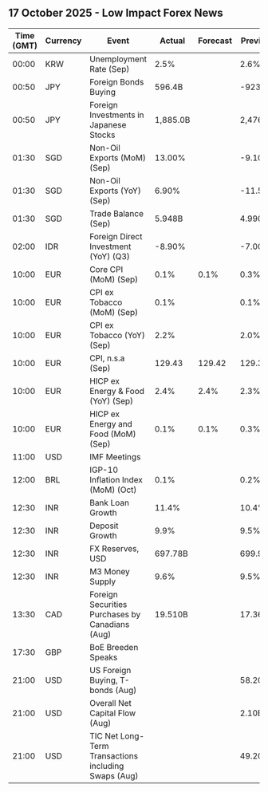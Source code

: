## 17 October 2025 - Low Impact Forex News

| Time (GMT) | Currency | Event | Actual | Forecast | Previous |
|------|----------|-------|--------|----------|----------|
| 00:00 | KRW | Unemployment Rate (Sep) | 2.5% |  | 2.6% |
| 00:50 | JPY | Foreign Bonds Buying | 596.4B |  | -923.0B |
| 00:50 | JPY | Foreign Investments in Japanese Stocks | 1,885.0B |  | 2,476.1B |
| 01:30 | SGD | Non-Oil Exports (MoM) (Sep) | 13.00% |  | -9.10% |
| 01:30 | SGD | Non-Oil Exports (YoY) (Sep) | 6.90% |  | -11.50% |
| 01:30 | SGD | Trade Balance (Sep) | 5.948B |  | 4.990B |
| 02:00 | IDR | Foreign Direct Investment (YoY) (Q3) | -8.90% |  | -7.00% |
| 10:00 | EUR | Core CPI (MoM) (Sep) | 0.1% | 0.1% | 0.3% |
| 10:00 | EUR | CPI ex Tobacco (MoM) (Sep) | 0.1% |  | 0.1% |
| 10:00 | EUR | CPI ex Tobacco (YoY) (Sep) | 2.2% |  | 2.0% |
| 10:00 | EUR | CPI, n.s.a (Sep) | 129.43 | 129.42 | 129.31 |
| 10:00 | EUR | HICP ex Energy & Food (YoY) (Sep) | 2.4% | 2.4% | 2.3% |
| 10:00 | EUR | HICP ex Energy and Food (MoM) (Sep) | 0.1% | 0.1% | 0.3% |
| 11:00 | USD | IMF Meetings |  |  |  |
| 12:00 | BRL | IGP-10 Inflation Index (MoM) (Oct) | 0.1% |  | 0.2% |
| 12:30 | INR | Bank Loan Growth | 11.4% |  | 10.4% |
| 12:30 | INR | Deposit Growth | 9.9% |  | 9.5% |
| 12:30 | INR | FX Reserves, USD | 697.78B |  | 699.96B |
| 12:30 | INR | M3 Money Supply | 9.6% |  | 9.5% |
| 13:30 | CAD | Foreign Securities Purchases by Canadians (Aug) | 19.510B |  | 17.360B |
| 17:30 | GBP | BoE Breeden Speaks |  |  |  |
| 21:00 | USD | US Foreign Buying, T-bonds (Aug) |  |  | 58.20B |
| 21:00 | USD | Overall Net Capital Flow (Aug) |  |  | 2.10B |
| 21:00 | USD | TIC Net Long-Term Transactions including Swaps (Aug) |  |  | 49.20B |
